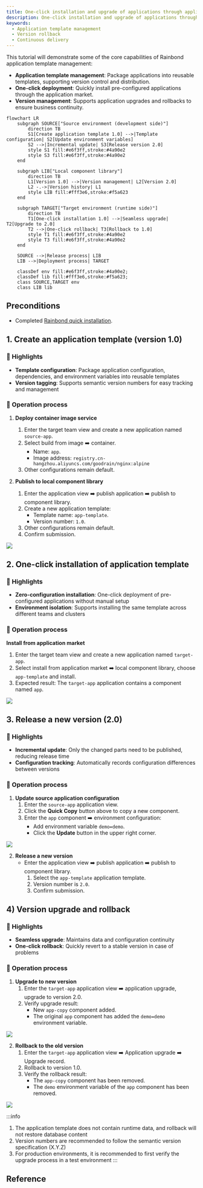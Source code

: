 ```yaml
---
title: One-click installation and upgrade of applications through application templates
description: One-click installation and upgrade of applications through Rainbond application templates, supporting version control and rapid deployment
keywords:
  - Application template management
  - Version rollback
  - Continuous delivery
---
```


This tutorial will demonstrate some of the core capabilities of Rainbond application template management:

- **Application template management**: Package applications into reusable templates, supporting version control and distribution.
- **One-click deployment**: Quickly install pre-configured applications through the application market.
- **Version management**: Supports application upgrades and rollbacks to ensure business continuity.

```mermaid
flowchart LR
    subgraph SOURCE["Source environment (development side)"]
        direction TB
        S1[Create application template 1.0] -->|Template configuration| S2[Update environment variables]
        S2 -->|Incremental update| S3[Release version 2.0]
        style S1 fill:#e6f3ff,stroke:#4a90e2
        style S3 fill:#e6f3ff,stroke:#4a90e2
    end

    subgraph LIB["Local component library"]
        direction TB
        L1[Version 1.0] -->|Version management| L2[Version 2.0]
        L2 -.->|Version history| L1
        style LIB fill:#fff3e6,stroke:#f5a623
    end

    subgraph TARGET["Target environment (runtime side)"]
        direction TB
        T1[One-click installation 1.0] -->|Seamless upgrade| T2[Upgrade to 2.0]
        T2 -->|One-click rollback| T3[Rollback to 1.0]
        style T1 fill:#e6f3ff,stroke:#4a90e2
        style T3 fill:#e6f3ff,stroke:#4a90e2
    end

    SOURCE -->|Release process| LIB
    LIB -->|Deployment process| TARGET

    classDef env fill:#e6f3ff,stroke:#4a90e2;
    classDef lib fill:#fff3e6,stroke:#f5a623;
    class SOURCE,TARGET env
    class LIB lib
```

## Preconditions

- Completed [Rainbond quick installation](/docs/quick-start/quick-install).

## 1. Create an application template (version 1.0)

### 🚀 Highlights

- **Template configuration**: Package application configuration, dependencies, and environment variables into reusable templates
- **Version tagging**: Supports semantic version numbers for easy tracking and management

### 🧩 Operation process

1. **Deploy container image service**
    1. Enter the target team view and create a new application named `source-app`.
    2. Select build from image ➡️ container.
        - Name: `app`.
        - Image address: `registry.cn-hangzhou.aliyuncs.com/goodrain/nginx:alpine`
    3. Other configurations remain default.

2. **Publish to local component library**
    1. Enter the application view ➡️ publish application ➡️ publish to component library.
    2. Create a new application template:
        - Template name: `app-template`.
        - Version number: `1.0`.
    3. Other configurations remain default.
    4. Confirm submission.

![](/docs/tutorial/app-template-manage/publish-app-en.png)

## 2. One-click installation of application template

### 🚀 Highlights

- **Zero-configuration installation**: One-click deployment of pre-configured applications without manual setup
- **Environment isolation**: Supports installing the same template across different teams and clusters

### 🧩 Operation process

**Install from application market**

1. Enter the target team view and create a new application named `target-app`.
2. Select install from application market ➡️ local component library, choose `app-template` and install.
3. Expected result: The `target-app` application contains a component named `app`.

![](/docs/tutorial/app-template-manage/install-app-en.png)

## 3. Release a new version (2.0)

### 🚀 Highlights

- **Incremental update**: Only the changed parts need to be published, reducing release time
- **Configuration tracking**: Automatically records configuration differences between versions

### 🧩 Operation process

1. **Update source application configuration**
    1. Enter the `source-app` application view.
    2. Click the **Quick Copy** button above to copy a new component.
    3. Enter the `app` component ➡️ environment configuration:
        - Add environment variable `demo=demo`.
        - Click the **Update** button in the upper right corner.

![](/docs/tutorial/app-template-manage/copy-app-en.png)

2. **Release a new version**
    - Enter the application view ➡️ publish application ➡️ publish to component library.
        1. Select the `app-template` application template.
        2. Version number is `2.0`.
        3. Confirm submission.

## 4) Version upgrade and rollback

### 🚀 Highlights

- **Seamless upgrade**: Maintains data and configuration continuity
- **One-click rollback**: Quickly revert to a stable version in case of problems

### 🧩 Operation process

1. **Upgrade to new version**
    1. Enter the `target-app` application view ➡️ application upgrade, upgrade to version 2.0.
    2. Verify upgrade result:
        - New `app-copy` component added.
        - The original `app` component has added the `demo=demo` environment variable.

![](/docs/tutorial/app-template-manage/upgrade-app-en.png)

2. **Rollback to the old version**
    1. Enter the `target-app` application view ➡️ Application upgrade ➡️ Upgrade record.
    2. Rollback to version 1.0.
    3. Verify the rollback result:
        - The `app-copy` component has been removed.
        - The `demo` environment variable of the `app` component has been removed.

![](/docs/tutorial/app-template-manage/rollback-app-en.png)

:::info

1. The application template does not contain runtime data, and rollback will not restore database content
2. Version numbers are recommended to follow the semantic version specification (X.Y.Z)
3. For production environments, it is recommended to first verify the upgrade process in a test environment
    :::

## Reference